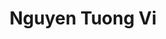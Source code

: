 ---
title: "Nguyen Tuong Vi"
categories: ["big"]
images:
  - url: "https://raw.githubusercontent.com/girlvn/NGUYENTUONGVI/refs/heads/main/118094266_168504831432703_2822131504040418249_n.jpg"
    alt: "118094266_168504831432703_2822131504040418249_n.jpg description"
    width: 1536
    height: 2048
  - url: "https://raw.githubusercontent.com/girlvn/NGUYENTUONGVI/refs/heads/main/127599510_199278218355364_1480760997317738392_n.jpg"
    alt: "127599510_199278218355364_1480760997317738392_n.jpg description"
    width: 960
    height: 960
  - url: "https://raw.githubusercontent.com/girlvn/NGUYENTUONGVI/refs/heads/main/128921566_200888144861038_4054881828859566868_n.jpg"
    alt: "128921566_200888144861038_4054881828859566868_n.jpg description"
    width: 1536
    height: 2048
  - url: "https://raw.githubusercontent.com/girlvn/NGUYENTUONGVI/refs/heads/main/129053207_201119681504551_1472329417285638741_n.jpg"
    alt: "129053207_201119681504551_1472329417285638741_n.jpg description"
    width: 1502
    height: 2048
  - url: "https://raw.githubusercontent.com/girlvn/NGUYENTUONGVI/refs/heads/main/129647586_202939027989283_8676292698148311184_n.jpg"
    alt: "129647586_202939027989283_8676292698148311184_n.jpg description"
    width: 1412
    height: 2048
  - url: "https://raw.githubusercontent.com/girlvn/NGUYENTUONGVI/refs/heads/main/130485907_203828691233650_4910061959481445289_n.jpg"
    alt: "130485907_203828691233650_4910061959481445289_n.jpg description"
    width: 1536
    height: 2048
  - url: "https://raw.githubusercontent.com/girlvn/NGUYENTUONGVI/refs/heads/main/131573260_215455453404307_4824973501647113159_n.jpg"
    alt: "131573260_215455453404307_4824973501647113159_n.jpg description"
    width: 1536
    height: 2048
  - url: "https://raw.githubusercontent.com/girlvn/NGUYENTUONGVI/refs/heads/main/131978873_215455363404316_4932576854052546685_n.jpg"
    alt: "131978873_215455363404316_4932576854052546685_n.jpg description"
    width: 1536
    height: 2048
  - url: "https://raw.githubusercontent.com/girlvn/NGUYENTUONGVI/refs/heads/main/132196170_215455406737645_4585531998145096416_n.jpg"
    alt: "132196170_215455406737645_4585531998145096416_n.jpg description"
    width: 1536
    height: 2048
  - url: "https://raw.githubusercontent.com/girlvn/NGUYENTUONGVI/refs/heads/main/132253451_217156729900846_7810017536421290745_n.jpg"
    alt: "132253451_217156729900846_7810017536421290745_n.jpg description"
    width: 1536
    height: 2048
  - url: "https://raw.githubusercontent.com/girlvn/NGUYENTUONGVI/refs/heads/main/132347671_216018210014698_1226853677581677671_n.jpg"
    alt: "132347671_216018210014698_1226853677581677671_n.jpg description"
    width: 1514
    height: 2048
  - url: "https://raw.githubusercontent.com/girlvn/NGUYENTUONGVI/refs/heads/main/133498419_216835093266343_958888057217507947_n.jpg"
    alt: "133498419_216835093266343_958888057217507947_n.jpg description"
    width: 1536
    height: 2048
  - url: "https://raw.githubusercontent.com/girlvn/NGUYENTUONGVI/refs/heads/main/133568489_216835189933000_3306432390655958409_n.jpg"
    alt: "133568489_216835189933000_3306432390655958409_n.jpg description"
    width: 1536
    height: 2048
  - url: "https://raw.githubusercontent.com/girlvn/NGUYENTUONGVI/refs/heads/main/133605050_216835139933005_7196457073937013842_n.jpg"
    alt: "133605050_216835139933005_7196457073937013842_n.jpg description"
    width: 1536
    height: 2048
  - url: "https://raw.githubusercontent.com/girlvn/NGUYENTUONGVI/refs/heads/main/136155490_226850485598137_5398806497815335915_n.jpg"
    alt: "136155490_226850485598137_5398806497815335915_n.jpg description"
    width: 1536
    height: 2048
  - url: "https://raw.githubusercontent.com/girlvn/NGUYENTUONGVI/refs/heads/main/136352693_226850412264811_5878431986151685878_n.jpg"
    alt: "136352693_226850412264811_5878431986151685878_n.jpg description"
    width: 1536
    height: 2048
  - url: "https://raw.githubusercontent.com/girlvn/NGUYENTUONGVI/refs/heads/main/137228499_226850542264798_537049001001750550_n.jpg"
    alt: "137228499_226850542264798_537049001001750550_n.jpg description"
    width: 1536
    height: 2048
  - url: "https://raw.githubusercontent.com/girlvn/NGUYENTUONGVI/refs/heads/main/165024855_271720867777765_2612197107606180829_n.jpg"
    alt: "165024855_271720867777765_2612197107606180829_n.jpg description"
    width: 1404
    height: 2048
  - url: "https://raw.githubusercontent.com/girlvn/NGUYENTUONGVI/refs/heads/main/166030688_271721571111028_3507585228810722613_n.jpg"
    alt: "166030688_271721571111028_3507585228810722613_n.jpg description"
    width: 1536
    height: 2048
  - url: "https://raw.githubusercontent.com/girlvn/NGUYENTUONGVI/refs/heads/main/166313507_271721617777690_7326272187340507116_n.jpg"
    alt: "166313507_271721617777690_7326272187340507116_n.jpg description"
    width: 1536
    height: 2048
  - url: "https://raw.githubusercontent.com/girlvn/NGUYENTUONGVI/refs/heads/main/166688966_272210257728826_168585588472495143_n.jpg"
    alt: "166688966_272210257728826_168585588472495143_n.jpg description"
    width: 1536
    height: 2048
  - url: "https://raw.githubusercontent.com/girlvn/NGUYENTUONGVI/refs/heads/main/167813399_272210221062163_633514377928554840_n.jpg"
    alt: "167813399_272210221062163_633514377928554840_n.jpg description"
    width: 1536
    height: 2048
  - url: "https://raw.githubusercontent.com/girlvn/NGUYENTUONGVI/refs/heads/main/242589909_378480590435125_4679215259167895176_n.jpg"
    alt: "242589909_378480590435125_4679215259167895176_n.jpg description"
    width: 1152
    height: 2048
  - url: "https://raw.githubusercontent.com/girlvn/NGUYENTUONGVI/refs/heads/main/242629122_377787833837734_358805359191419796_n.jpg"
    alt: "242629122_377787833837734_358805359191419796_n.jpg description"
    width: 1520
    height: 2048
  - url: "https://raw.githubusercontent.com/girlvn/NGUYENTUONGVI/refs/heads/main/242646903_377787917171059_4968321193087592980_n.jpg"
    alt: "242646903_377787917171059_4968321193087592980_n.jpg description"
    width: 1152
    height: 2048
  - url: "https://raw.githubusercontent.com/girlvn/NGUYENTUONGVI/refs/heads/main/242691679_377787867171064_8414433036758924751_n.jpg"
    alt: "242691679_377787867171064_8414433036758924751_n.jpg description"
    width: 1522
    height: 2048
  - url: "https://raw.githubusercontent.com/girlvn/NGUYENTUONGVI/refs/heads/main/242744952_378397917110059_7980618035123336479_n.jpg"
    alt: "242744952_378397917110059_7980618035123336479_n.jpg description"
    width: 1152
    height: 2048
  - url: "https://raw.githubusercontent.com/girlvn/NGUYENTUONGVI/refs/heads/main/242779742_378397830443401_3509215887888851586_n.jpg"
    alt: "242779742_378397830443401_3509215887888851586_n.jpg description"
    width: 1140
    height: 2048
  - url: "https://raw.githubusercontent.com/girlvn/NGUYENTUONGVI/refs/heads/main/242785234_378397790443405_3719406167815905940_n.jpg"
    alt: "242785234_378397790443405_3719406167815905940_n.jpg description"
    width: 1152
    height: 2048
  - url: "https://raw.githubusercontent.com/girlvn/NGUYENTUONGVI/refs/heads/main/245508277_390502429232941_6980285668356183198_n.jpg"
    alt: "245508277_390502429232941_6980285668356183198_n.jpg description"
    width: 1152
    height: 2048
  - url: "https://raw.githubusercontent.com/girlvn/NGUYENTUONGVI/refs/heads/main/269876301_434990511450799_3163207374238411444_n.jpg"
    alt: "269876301_434990511450799_3163207374238411444_n.jpg description"
    width: 1536
    height: 2048
  - url: "https://raw.githubusercontent.com/girlvn/NGUYENTUONGVI/refs/heads/main/276309775_486019356347914_4914648024140235701_n.jpg"
    alt: "276309775_486019356347914_4914648024140235701_n.jpg description"
    width: 960
    height: 960
  - url: "https://raw.githubusercontent.com/girlvn/NGUYENTUONGVI/refs/heads/main/277457586_490904612526055_2015108548166514237_n.jpg"
    alt: "277457586_490904612526055_2015108548166514237_n.jpg description"
    width: 1536
    height: 2048
  - url: "https://raw.githubusercontent.com/girlvn/NGUYENTUONGVI/refs/heads/main/279247761_509149514034898_1892769834222311639_n.jpg"
    alt: "279247761_509149514034898_1892769834222311639_n.jpg description"
    width: 1536
    height: 2048
  - url: "https://raw.githubusercontent.com/girlvn/NGUYENTUONGVI/refs/heads/main/281362980_526296245653558_7026171835727948352_n.jpg"
    alt: "281362980_526296245653558_7026171835727948352_n.jpg description"
    width: 1536
    height: 2048
  - url: "https://raw.githubusercontent.com/girlvn/NGUYENTUONGVI/refs/heads/main/288958609_551112833171899_1498633455524751296_n.jpg"
    alt: "288958609_551112833171899_1498633455524751296_n.jpg description"
    width: 1188
    height: 2048
  - url: "https://raw.githubusercontent.com/girlvn/NGUYENTUONGVI/refs/heads/main/289279246_550304046586111_6522822349904359566_n.jpg"
    alt: "289279246_550304046586111_6522822349904359566_n.jpg description"
    width: 1152
    height: 2048
  - url: "https://raw.githubusercontent.com/girlvn/NGUYENTUONGVI/refs/heads/main/289628520_550304069919442_7984260237157907719_n.jpg"
    alt: "289628520_550304069919442_7984260237157907719_n.jpg description"
    width: 1152
    height: 2048
  - url: "https://raw.githubusercontent.com/girlvn/NGUYENTUONGVI/refs/heads/main/289637597_551112843171898_5377174247800935211_n.jpg"
    alt: "289637597_551112843171898_5377174247800935211_n.jpg description"
    width: 1152
    height: 2048
  - url: "https://raw.githubusercontent.com/girlvn/NGUYENTUONGVI/refs/heads/main/289706667_550304059919443_7903714194515897407_n.jpg"
    alt: "289706667_550304059919443_7903714194515897407_n.jpg description"
    width: 1152
    height: 2048
  - url: "https://raw.githubusercontent.com/girlvn/NGUYENTUONGVI/refs/heads/main/290309480_555089659440883_5036534751772258351_n.jpg"
    alt: "290309480_555089659440883_5036534751772258351_n.jpg description"
    width: 1152
    height: 2048
  - url: "https://raw.githubusercontent.com/girlvn/NGUYENTUONGVI/refs/heads/main/290783192_551112816505234_8743842067315157329_n.jpg"
    alt: "290783192_551112816505234_8743842067315157329_n.jpg description"
    width: 1218
    height: 2048
  - url: "https://raw.githubusercontent.com/girlvn/NGUYENTUONGVI/refs/heads/main/290926917_555089682774214_7750209316321015967_n.jpg"
    alt: "290926917_555089682774214_7750209316321015967_n.jpg description"
    width: 1152
    height: 2048
  - url: "https://raw.githubusercontent.com/girlvn/NGUYENTUONGVI/refs/heads/main/291521641_555089692774213_8535401354860844641_n.jpg"
    alt: "291521641_555089692774213_8535401354860844641_n.jpg description"
    width: 1152
    height: 2048
  - url: "https://raw.githubusercontent.com/girlvn/NGUYENTUONGVI/refs/heads/main/291972853_559199602363222_7365712727100315433_n.jpg"
    alt: "291972853_559199602363222_7365712727100315433_n.jpg description"
    width: 1152
    height: 2048
  - url: "https://raw.githubusercontent.com/girlvn/NGUYENTUONGVI/refs/heads/main/292078313_559199579029891_1788059732720611166_n.jpg"
    alt: "292078313_559199579029891_1788059732720611166_n.jpg description"
    width: 1152
    height: 2048
  - url: "https://raw.githubusercontent.com/girlvn/NGUYENTUONGVI/refs/heads/main/292363793_559796072303575_4116947480051981112_n.jpg"
    alt: "292363793_559796072303575_4116947480051981112_n.jpg description"
    width: 1152
    height: 2048
  - url: "https://raw.githubusercontent.com/girlvn/NGUYENTUONGVI/refs/heads/main/292379011_559796048970244_2184773302305256493_n.jpg"
    alt: "292379011_559796048970244_2184773302305256493_n.jpg description"
    width: 1152
    height: 2048
  - url: "https://raw.githubusercontent.com/girlvn/NGUYENTUONGVI/refs/heads/main/292534982_559796055636910_5463572442374062900_n.jpg"
    alt: "292534982_559796055636910_5463572442374062900_n.jpg description"
    width: 1166
    height: 2048
  - url: "https://raw.githubusercontent.com/girlvn/NGUYENTUONGVI/refs/heads/main/294665888_570064527943396_2056210994523949902_n.jpg"
    alt: "294665888_570064527943396_2056210994523949902_n.jpg description"
    width: 1152
    height: 2048
  - url: "https://raw.githubusercontent.com/girlvn/NGUYENTUONGVI/refs/heads/main/294850128_570064564610059_8356203770392265642_n.jpg"
    alt: "294850128_570064564610059_8356203770392265642_n.jpg description"
    width: 1176
    height: 2048
  - url: "https://raw.githubusercontent.com/girlvn/NGUYENTUONGVI/refs/heads/main/294938692_570064541276728_37101639395802647_n.jpg"
    alt: "294938692_570064541276728_37101639395802647_n.jpg description"
    width: 1152
    height: 2048
  - url: "https://raw.githubusercontent.com/girlvn/NGUYENTUONGVI/refs/heads/main/296457658_573087864307729_8987728219561191733_n.jpg"
    alt: "296457658_573087864307729_8987728219561191733_n.jpg description"
    width: 1152
    height: 2048
  - url: "https://raw.githubusercontent.com/girlvn/NGUYENTUONGVI/refs/heads/main/296537101_573679887581860_4018069799069375677_n.jpg"
    alt: "296537101_573679887581860_4018069799069375677_n.jpg description"
    width: 1152
    height: 2048
  - url: "https://raw.githubusercontent.com/girlvn/NGUYENTUONGVI/refs/heads/main/296670435_573087827641066_7794944425327923874_n.jpg"
    alt: "296670435_573087827641066_7794944425327923874_n.jpg description"
    width: 1152
    height: 2048
  - url: "https://raw.githubusercontent.com/girlvn/NGUYENTUONGVI/refs/heads/main/297004443_573679897581859_3107752593761059317_n.jpg"
    alt: "297004443_573679897581859_3107752593761059317_n.jpg description"
    width: 1152
    height: 2048
  - url: "https://raw.githubusercontent.com/girlvn/NGUYENTUONGVI/refs/heads/main/297018376_573679914248524_1923711550064858113_n.jpg"
    alt: "297018376_573679914248524_1923711550064858113_n.jpg description"
    width: 1152
    height: 2048
  - url: "https://raw.githubusercontent.com/girlvn/NGUYENTUONGVI/refs/heads/main/297265968_575825524033963_3495413755366994752_n.jpg"
    alt: "297265968_575825524033963_3495413755366994752_n.jpg description"
    width: 1152
    height: 2048
  - url: "https://raw.githubusercontent.com/girlvn/NGUYENTUONGVI/refs/heads/main/298053407_577106970572485_6945349461968525640_n.jpg"
    alt: "298053407_577106970572485_6945349461968525640_n.jpg description"
    width: 1320
    height: 2048
  - url: "https://raw.githubusercontent.com/girlvn/NGUYENTUONGVI/refs/heads/main/298378714_580851270198055_4298883718741154679_n.jpg"
    alt: "298378714_580851270198055_4298883718741154679_n.jpg description"
    width: 1152
    height: 2048
  - url: "https://raw.githubusercontent.com/girlvn/NGUYENTUONGVI/refs/heads/main/298414161_582029576746891_3208992633319235300_n.jpg"
    alt: "298414161_582029576746891_3208992633319235300_n.jpg description"
    width: 1152
    height: 2048
  - url: "https://raw.githubusercontent.com/girlvn/NGUYENTUONGVI/refs/heads/main/298656951_580851253531390_949296305285084630_n.jpg"
    alt: "298656951_580851253531390_949296305285084630_n.jpg description"
    width: 1152
    height: 2048
  - url: "https://raw.githubusercontent.com/girlvn/NGUYENTUONGVI/refs/heads/main/298702856_583481869934995_1585137213507793389_n.jpg"
    alt: "298702856_583481869934995_1585137213507793389_n.jpg description"
    width: 1152
    height: 2048
  - url: "https://raw.githubusercontent.com/girlvn/NGUYENTUONGVI/refs/heads/main/298735580_583481896601659_3132631075769770671_n.jpg"
    alt: "298735580_583481896601659_3132631075769770671_n.jpg description"
    width: 1152
    height: 2048
  - url: "https://raw.githubusercontent.com/girlvn/NGUYENTUONGVI/refs/heads/main/298796735_583481856601663_1668278497739109275_n.jpg"
    alt: "298796735_583481856601663_1668278497739109275_n.jpg description"
    width: 1152
    height: 2048
  - url: "https://raw.githubusercontent.com/girlvn/NGUYENTUONGVI/refs/heads/main/299960010_585293803087135_5244615926821242969_n.jpg"
    alt: "299960010_585293803087135_5244615926821242969_n.jpg description"
    width: 1092
    height: 2048
  - url: "https://raw.githubusercontent.com/girlvn/NGUYENTUONGVI/refs/heads/main/300192738_585293809753801_2564945465197612636_n.jpg"
    alt: "300192738_585293809753801_2564945465197612636_n.jpg description"
    width: 1116
    height: 2048
  - url: "https://raw.githubusercontent.com/girlvn/NGUYENTUONGVI/refs/heads/main/302298534_600395528243629_8354066225797556931_n.jpg"
    alt: "302298534_600395528243629_8354066225797556931_n.jpg description"
    width: 1164
    height: 2048
  - url: "https://raw.githubusercontent.com/girlvn/NGUYENTUONGVI/refs/heads/main/304500784_601479261468589_3328150988671296522_n.jpg"
    alt: "304500784_601479261468589_3328150988671296522_n.jpg description"
    width: 1164
    height: 2048
  - url: "https://raw.githubusercontent.com/girlvn/NGUYENTUONGVI/refs/heads/main/304857927_601479228135259_7722999188303804859_n.jpg"
    alt: "304857927_601479228135259_7722999188303804859_n.jpg description"
    width: 1144
    height: 2048
  - url: "https://raw.githubusercontent.com/girlvn/NGUYENTUONGVI/refs/heads/main/304946122_600395554910293_3983550917446625238_n.jpg"
    alt: "304946122_600395554910293_3983550917446625238_n.jpg description"
    width: 1198
    height: 2048
  - url: "https://raw.githubusercontent.com/girlvn/NGUYENTUONGVI/refs/heads/main/305160347_601479218135260_7767947606175943751_n.jpg"
    alt: "305160347_601479218135260_7767947606175943751_n.jpg description"
    width: 1152
    height: 2048
  - url: "https://raw.githubusercontent.com/girlvn/NGUYENTUONGVI/refs/heads/main/306323946_603843151232200_1837179183626485819_n.jpg"
    alt: "306323946_603843151232200_1837179183626485819_n.jpg description"
    width: 1152
    height: 2048
  - url: "https://raw.githubusercontent.com/girlvn/NGUYENTUONGVI/refs/heads/main/306336567_603843111232204_3473208702564060233_n.jpg"
    alt: "306336567_603843111232204_3473208702564060233_n.jpg description"
    width: 1152
    height: 2048
  - url: "https://raw.githubusercontent.com/girlvn/NGUYENTUONGVI/refs/heads/main/306363863_603843097898872_6991513577870012809_n.jpg"
    alt: "306363863_603843097898872_6991513577870012809_n.jpg description"
    width: 1152
    height: 2048
  - url: "https://raw.githubusercontent.com/girlvn/NGUYENTUONGVI/refs/heads/main/306470133_600395544910294_6499310224141939406_n.jpg"
    alt: "306470133_600395544910294_6499310224141939406_n.jpg description"
    width: 1200
    height: 2048
  - url: "https://raw.githubusercontent.com/girlvn/NGUYENTUONGVI/refs/heads/main/308457005_615636666719515_2630646071393465425_n.jpg"
    alt: "308457005_615636666719515_2630646071393465425_n.jpg description"
    width: 1188
    height: 2048
  - url: "https://raw.githubusercontent.com/girlvn/NGUYENTUONGVI/refs/heads/main/309262379_615636686719513_8264693388320454663_n.jpg"
    alt: "309262379_615636686719513_8264693388320454663_n.jpg description"
    width: 1152
    height: 2048
  - url: "https://raw.githubusercontent.com/girlvn/NGUYENTUONGVI/refs/heads/main/309451727_615636753386173_2824643374463707477_n.jpg"
    alt: "309451727_615636753386173_2824643374463707477_n.jpg description"
    width: 1110
    height: 2048
  - url: "https://raw.githubusercontent.com/girlvn/NGUYENTUONGVI/refs/heads/main/309868508_625648375718344_6094814958505672395_n.jpg"
    alt: "309868508_625648375718344_6094814958505672395_n.jpg description"
    width: 1152
    height: 2048
  - url: "https://raw.githubusercontent.com/girlvn/NGUYENTUONGVI/refs/heads/main/310160720_625648349051680_691496181158659300_n.jpg"
    alt: "310160720_625648349051680_691496181158659300_n.jpg description"
    width: 1152
    height: 2048
  - url: "https://raw.githubusercontent.com/girlvn/NGUYENTUONGVI/refs/heads/main/310413870_620398279576687_7807100695174560752_n.jpg"
    alt: "310413870_620398279576687_7807100695174560752_n.jpg description"
    width: 1152
    height: 2048
  - url: "https://raw.githubusercontent.com/girlvn/NGUYENTUONGVI/refs/heads/main/310646681_625648335718348_5385085592575283873_n.jpg"
    alt: "310646681_625648335718348_5385085592575283873_n.jpg description"
    width: 1152
    height: 2048
  - url: "https://raw.githubusercontent.com/girlvn/NGUYENTUONGVI/refs/heads/main/310970089_620398269576688_7405683458460477564_n.jpg"
    alt: "310970089_620398269576688_7405683458460477564_n.jpg description"
    width: 1152
    height: 2048
  - url: "https://raw.githubusercontent.com/girlvn/NGUYENTUONGVI/refs/heads/main/311063851_622430522706796_9168449038536304698_n.jpg"
    alt: "311063851_622430522706796_9168449038536304698_n.jpg description"
    width: 1152
    height: 2048
  - url: "https://raw.githubusercontent.com/girlvn/NGUYENTUONGVI/refs/heads/main/311302248_622430556040126_4024370450345238461_n.jpg"
    alt: "311302248_622430556040126_4024370450345238461_n.jpg description"
    width: 1152
    height: 2048
  - url: "https://raw.githubusercontent.com/girlvn/NGUYENTUONGVI/refs/heads/main/311303502_622430589373456_7933167475996246634_n.jpg"
    alt: "311303502_622430589373456_7933167475996246634_n.jpg description"
    width: 1152
    height: 2048
  - url: "https://raw.githubusercontent.com/girlvn/NGUYENTUONGVI/refs/heads/main/311684250_629241285359053_3704614620899802827_n.jpg"
    alt: "311684250_629241285359053_3704614620899802827_n.jpg description"
    width: 1124
    height: 2048
  - url: "https://raw.githubusercontent.com/girlvn/NGUYENTUONGVI/refs/heads/main/311705167_629241308692384_5568708376135846644_n.jpg"
    alt: "311705167_629241308692384_5568708376135846644_n.jpg description"
    width: 1132
    height: 2048
  - url: "https://raw.githubusercontent.com/girlvn/NGUYENTUONGVI/refs/heads/main/312173614_629241275359054_5287321213817543537_n.jpg"
    alt: "312173614_629241275359054_5287321213817543537_n.jpg description"
    width: 1116
    height: 2048
  - url: "https://raw.githubusercontent.com/girlvn/NGUYENTUONGVI/refs/heads/main/312903102_633566534926528_4713472821347388092_n.jpg"
    alt: "312903102_633566534926528_4713472821347388092_n.jpg description"
    width: 1164
    height: 2048
  - url: "https://raw.githubusercontent.com/girlvn/NGUYENTUONGVI/refs/heads/main/312929192_634201574863024_8931907545652756556_n.jpg"
    alt: "312929192_634201574863024_8931907545652756556_n.jpg description"
    width: 1152
    height: 2048
  - url: "https://raw.githubusercontent.com/girlvn/NGUYENTUONGVI/refs/heads/main/313126038_633566521593196_5163630845305394749_n.jpg"
    alt: "313126038_633566521593196_5163630845305394749_n.jpg description"
    width: 1152
    height: 2048
  - url: "https://raw.githubusercontent.com/girlvn/NGUYENTUONGVI/refs/heads/main/313211775_633566551593193_4505256791269234705_n.jpg"
    alt: "313211775_633566551593193_4505256791269234705_n.jpg description"
    width: 1178
    height: 2048
  - url: "https://raw.githubusercontent.com/girlvn/NGUYENTUONGVI/refs/heads/main/313254239_641127994170382_6791142308738190213_n.jpg"
    alt: "313254239_641127994170382_6791142308738190213_n.jpg description"
    width: 1152
    height: 2048
  - url: "https://raw.githubusercontent.com/girlvn/NGUYENTUONGVI/refs/heads/main/313401729_641127964170385_4267244282049698589_n.jpg"
    alt: "313401729_641127964170385_4267244282049698589_n.jpg description"
    width: 1152
    height: 2048
  - url: "https://raw.githubusercontent.com/girlvn/NGUYENTUONGVI/refs/heads/main/313421657_641127947503720_1897894664163356560_n.jpg"
    alt: "313421657_641127947503720_1897894664163356560_n.jpg description"
    width: 1152
    height: 2048
  - url: "https://raw.githubusercontent.com/girlvn/NGUYENTUONGVI/refs/heads/main/313875475_636963707920144_8099658339265691259_n.jpg"
    alt: "313875475_636963707920144_8099658339265691259_n.jpg description"
    width: 1152
    height: 2048
  - url: "https://raw.githubusercontent.com/girlvn/NGUYENTUONGVI/refs/heads/main/314085231_645248683758313_1479250234508738840_n.jpg"
    alt: "314085231_645248683758313_1479250234508738840_n.jpg description"
    width: 1152
    height: 2048
  - url: "https://raw.githubusercontent.com/girlvn/NGUYENTUONGVI/refs/heads/main/314144704_647237160226132_3830894720430329808_n.jpg"
    alt: "314144704_647237160226132_3830894720430329808_n.jpg description"
    width: 1252
    height: 2048
  - url: "https://raw.githubusercontent.com/girlvn/NGUYENTUONGVI/refs/heads/main/314227738_645248743758307_8820175293099862764_n.jpg"
    alt: "314227738_645248743758307_8820175293099862764_n.jpg description"
    width: 1152
    height: 2048
  - url: "https://raw.githubusercontent.com/girlvn/NGUYENTUONGVI/refs/heads/main/315024485_647237143559467_1875956551779635561_n.jpg"
    alt: "315024485_647237143559467_1875956551779635561_n.jpg description"
    width: 1134
    height: 2048
  - url: "https://raw.githubusercontent.com/girlvn/NGUYENTUONGVI/refs/heads/main/315070781_647237136892801_3303083746095373450_n.jpg"
    alt: "315070781_647237136892801_3303083746095373450_n.jpg description"
    width: 1164
    height: 2048
  - url: "https://raw.githubusercontent.com/girlvn/NGUYENTUONGVI/refs/heads/main/315339717_645998540349994_121379703074053599_n.jpg"
    alt: "315339717_645998540349994_121379703074053599_n.jpg description"
    width: 1152
    height: 2048
  - url: "https://raw.githubusercontent.com/girlvn/NGUYENTUONGVI/refs/heads/main/315377567_645997873683394_1910108064923240390_n.jpg"
    alt: "315377567_645997873683394_1910108064923240390_n.jpg description"
    width: 1076
    height: 2048
  - url: "https://raw.githubusercontent.com/girlvn/NGUYENTUONGVI/refs/heads/main/315378730_645997903683391_7335841602836486052_n.jpg"
    alt: "315378730_645997903683391_7335841602836486052_n.jpg description"
    width: 1166
    height: 2048
  - url: "https://raw.githubusercontent.com/girlvn/NGUYENTUONGVI/refs/heads/main/315398326_645998143683367_8326963391953029496_n.jpg"
    alt: "315398326_645998143683367_8326963391953029496_n.jpg description"
    width: 1152
    height: 2048
  - url: "https://raw.githubusercontent.com/girlvn/NGUYENTUONGVI/refs/heads/main/315415451_645998383683343_2045172038621717425_n.jpg"
    alt: "315415451_645998383683343_2045172038621717425_n.jpg description"
    width: 1188
    height: 2048
  - url: "https://raw.githubusercontent.com/girlvn/NGUYENTUONGVI/refs/heads/main/315430514_645998093683372_3259292162967203079_n.jpg"
    alt: "315430514_645998093683372_3259292162967203079_n.jpg description"
    width: 1152
    height: 2048
  - url: "https://raw.githubusercontent.com/girlvn/NGUYENTUONGVI/refs/heads/main/315440029_645998177016697_9084559527917347171_n.jpg"
    alt: "315440029_645998177016697_9084559527917347171_n.jpg description"
    width: 1210
    height: 2048
  - url: "https://raw.githubusercontent.com/girlvn/NGUYENTUONGVI/refs/heads/main/315461319_645998320350016_7076456687915298838_n.jpg"
    alt: "315461319_645998320350016_7076456687915298838_n.jpg description"
    width: 1152
    height: 2048
  - url: "https://raw.githubusercontent.com/girlvn/NGUYENTUONGVI/refs/heads/main/315540119_645998483683333_7239601763243901058_n.jpg"
    alt: "315540119_645998483683333_7239601763243901058_n.jpg description"
    width: 1152
    height: 2048
  - url: "https://raw.githubusercontent.com/girlvn/NGUYENTUONGVI/refs/heads/main/315718906_647237176892797_8742698446689067035_n.jpg"
    alt: "315718906_647237176892797_8742698446689067035_n.jpg description"
    width: 1086
    height: 2048
  - url: "https://raw.githubusercontent.com/girlvn/NGUYENTUONGVI/refs/heads/main/317381089_659036869046161_6877796043402203025_n.jpg"
    alt: "317381089_659036869046161_6877796043402203025_n.jpg description"
    width: 1152
    height: 2048
  - url: "https://raw.githubusercontent.com/girlvn/NGUYENTUONGVI/refs/heads/main/317674051_656904849259363_2565130119677423626_n.jpg"
    alt: "317674051_656904849259363_2565130119677423626_n.jpg description"
    width: 1152
    height: 2048
  - url: "https://raw.githubusercontent.com/girlvn/NGUYENTUONGVI/refs/heads/main/317838393_659036879046160_1969637861260810549_n.jpg"
    alt: "317838393_659036879046160_1969637861260810549_n.jpg description"
    width: 1152
    height: 2048
  - url: "https://raw.githubusercontent.com/girlvn/NGUYENTUONGVI/refs/heads/main/317982109_664283651854816_4234171459950379075_n.jpg"
    alt: "317982109_664283651854816_4234171459950379075_n.jpg description"
    width: 1152
    height: 2048
  - url: "https://raw.githubusercontent.com/girlvn/NGUYENTUONGVI/refs/heads/main/318138150_659036892379492_3914555937551231897_n.jpg"
    alt: "318138150_659036892379492_3914555937551231897_n.jpg description"
    width: 1152
    height: 2048
  - url: "https://raw.githubusercontent.com/girlvn/NGUYENTUONGVI/refs/heads/main/318243923_664283691854812_8873739070274350734_n.jpg"
    alt: "318243923_664283691854812_8873739070274350734_n.jpg description"
    width: 1152
    height: 2048
  - url: "https://raw.githubusercontent.com/girlvn/NGUYENTUONGVI/refs/heads/main/318330482_665652405051274_6447435373635592099_n.jpg"
    alt: "318330482_665652405051274_6447435373635592099_n.jpg description"
    width: 1152
    height: 2048
  - url: "https://raw.githubusercontent.com/girlvn/NGUYENTUONGVI/refs/heads/main/318744597_1277942799448900_1206057811556403324_n.jpg"
    alt: "318744597_1277942799448900_1206057811556403324_n.jpg description"
    width: 1108
    height: 2048
  - url: "https://raw.githubusercontent.com/girlvn/NGUYENTUONGVI/refs/heads/main/318837195_664283681854813_5558304037762213596_n.jpg"
    alt: "318837195_664283681854813_5558304037762213596_n.jpg description"
    width: 1152
    height: 2048
  - url: "https://raw.githubusercontent.com/girlvn/NGUYENTUONGVI/refs/heads/main/318940125_665652381717943_1926069180628444900_n.jpg"
    alt: "318940125_665652381717943_1926069180628444900_n.jpg description"
    width: 1152
    height: 2048
  - url: "https://raw.githubusercontent.com/girlvn/NGUYENTUONGVI/refs/heads/main/319051087_1361363538011046_7755681648291432341_n.jpg"
    alt: "319051087_1361363538011046_7755681648291432341_n.jpg description"
    width: 1152
    height: 2048
  - url: "https://raw.githubusercontent.com/girlvn/NGUYENTUONGVI/refs/heads/main/319067659_827992514945636_2138097389614633415_n.jpg"
    alt: "319067659_827992514945636_2138097389614633415_n.jpg description"
    width: 1180
    height: 2048
  - url: "https://raw.githubusercontent.com/girlvn/NGUYENTUONGVI/refs/heads/main/319105492_836222770971883_3552704575183157057_n.jpg"
    alt: "319105492_836222770971883_3552704575183157057_n.jpg description"
    width: 1152
    height: 2048
  - url: "https://raw.githubusercontent.com/girlvn/NGUYENTUONGVI/refs/heads/main/319627099_665652375051277_2652480724802716429_n.jpg"
    alt: "319627099_665652375051277_2652480724802716429_n.jpg description"
    width: 1152
    height: 2048
  - url: "https://raw.githubusercontent.com/girlvn/NGUYENTUONGVI/refs/heads/main/319793690_501734415124819_6065863898642721563_n.jpg"
    alt: "319793690_501734415124819_6065863898642721563_n.jpg description"
    width: 1152
    height: 2048
  - url: "https://raw.githubusercontent.com/girlvn/NGUYENTUONGVI/refs/heads/main/320332121_582450653889934_2754259277581876736_n.jpg"
    alt: "320332121_582450653889934_2754259277581876736_n.jpg description"
    width: 1152
    height: 2048
  - url: "https://raw.githubusercontent.com/girlvn/NGUYENTUONGVI/refs/heads/main/323352789_507015934846036_2036187410869048234_n.jpg"
    alt: "323352789_507015934846036_2036187410869048234_n.jpg description"
    width: 1152
    height: 2048
  - url: "https://raw.githubusercontent.com/girlvn/NGUYENTUONGVI/refs/heads/main/324860569_723837959298862_6417007458453458652_n.jpg"
    alt: "324860569_723837959298862_6417007458453458652_n.jpg description"
    width: 1152
    height: 2048
  - url: "https://raw.githubusercontent.com/girlvn/NGUYENTUONGVI/refs/heads/main/324862129_692337212381649_4826295283071222547_n.jpg"
    alt: "324862129_692337212381649_4826295283071222547_n.jpg description"
    width: 1536
    height: 2048
  - url: "https://raw.githubusercontent.com/girlvn/NGUYENTUONGVI/refs/heads/main/324928797_725173805682588_6281827607006290341_n.jpg"
    alt: "324928797_725173805682588_6281827607006290341_n.jpg description"
    width: 1536
    height: 2048
  - url: "https://raw.githubusercontent.com/girlvn/NGUYENTUONGVI/refs/heads/main/325402502_5773644352719802_7503238836320269695_n.jpg"
    alt: "325402502_5773644352719802_7503238836320269695_n.jpg description"
    width: 1152
    height: 2048
  - url: "https://raw.githubusercontent.com/girlvn/NGUYENTUONGVI/refs/heads/main/325887929_849169749472516_6020449576541482313_n.jpg"
    alt: "325887929_849169749472516_6020449576541482313_n.jpg description"
    width: 1536
    height: 2048
  - url: "https://raw.githubusercontent.com/girlvn/NGUYENTUONGVI/refs/heads/main/325930035_3467120193522785_6816222570125091401_n.jpg"
    alt: "325930035_3467120193522785_6816222570125091401_n.jpg description"
    width: 1536
    height: 2048
  - url: "https://raw.githubusercontent.com/girlvn/NGUYENTUONGVI/refs/heads/main/326190703_1880723935624642_787748352937737250_n.jpg"
    alt: "326190703_1880723935624642_787748352937737250_n.jpg description"
    width: 1536
    height: 2048
  - url: "https://raw.githubusercontent.com/girlvn/NGUYENTUONGVI/refs/heads/main/326195707_1343197596517535_7954190604178286422_n.jpg"
    alt: "326195707_1343197596517535_7954190604178286422_n.jpg description"
    width: 1152
    height: 2048
  - url: "https://raw.githubusercontent.com/girlvn/NGUYENTUONGVI/refs/heads/main/326400161_613014253902767_6778066906856789233_n.jpg"
    alt: "326400161_613014253902767_6778066906856789233_n.jpg description"
    width: 1152
    height: 2048
  - url: "https://raw.githubusercontent.com/girlvn/NGUYENTUONGVI/refs/heads/main/326412398_498445432400752_5891288668508659384_n.jpg"
    alt: "326412398_498445432400752_5891288668508659384_n.jpg description"
    width: 1152
    height: 2048
  - url: "https://raw.githubusercontent.com/girlvn/NGUYENTUONGVI/refs/heads/main/326511920_857905215511516_7821987530803515228_n.jpg"
    alt: "326511920_857905215511516_7821987530803515228_n.jpg description"
    width: 1152
    height: 2048
  - url: "https://raw.githubusercontent.com/girlvn/NGUYENTUONGVI/refs/heads/main/326532481_598800648737720_1509050467182010863_n.jpg"
    alt: "326532481_598800648737720_1509050467182010863_n.jpg description"
    width: 1202
    height: 2048
  - url: "https://raw.githubusercontent.com/girlvn/NGUYENTUONGVI/refs/heads/main/327207999_1127928521207380_4412975757040745837_n.jpg"
    alt: "327207999_1127928521207380_4412975757040745837_n.jpg description"
    width: 1152
    height: 2048
  - url: "https://raw.githubusercontent.com/girlvn/NGUYENTUONGVI/refs/heads/main/327274082_1767024537013708_7342520467348301132_n.jpg"
    alt: "327274082_1767024537013708_7342520467348301132_n.jpg description"
    width: 1152
    height: 2048
  - url: "https://raw.githubusercontent.com/girlvn/NGUYENTUONGVI/refs/heads/main/328269885_678962980577656_2990724496067356113_n.jpg"
    alt: "328269885_678962980577656_2990724496067356113_n.jpg description"
    width: 1216
    height: 2048
  - url: "https://raw.githubusercontent.com/girlvn/NGUYENTUONGVI/refs/heads/main/328337702_731455888562388_2386743367708545021_n.jpg"
    alt: "328337702_731455888562388_2386743367708545021_n.jpg description"
    width: 1152
    height: 2048
  - url: "https://raw.githubusercontent.com/girlvn/NGUYENTUONGVI/refs/heads/main/328347872_704726471385740_4638342739384328042_n.jpg"
    alt: "328347872_704726471385740_4638342739384328042_n.jpg description"
    width: 1193
    height: 2048
  - url: "https://raw.githubusercontent.com/girlvn/NGUYENTUONGVI/refs/heads/main/328690719_697189578552064_9000204011208561683_n.jpg"
    alt: "328690719_697189578552064_9000204011208561683_n.jpg description"
    width: 1144
    height: 2048
  - url: "https://raw.githubusercontent.com/girlvn/NGUYENTUONGVI/refs/heads/main/328754731_566430445198802_1929218649591254312_n.jpg"
    alt: "328754731_566430445198802_1929218649591254312_n.jpg description"
    width: 1152
    height: 2048
  - url: "https://raw.githubusercontent.com/girlvn/NGUYENTUONGVI/refs/heads/main/329230996_512074117508894_648861475955511036_n.jpg"
    alt: "329230996_512074117508894_648861475955511036_n.jpg description"
    width: 1222
    height: 2048
  - url: "https://raw.githubusercontent.com/girlvn/NGUYENTUONGVI/refs/heads/main/329372912_596160088543161_7432251050235758313_n.jpg"
    alt: "329372912_596160088543161_7432251050235758313_n.jpg description"
    width: 1170
    height: 2048
  - url: "https://raw.githubusercontent.com/girlvn/NGUYENTUONGVI/refs/heads/main/329926223_548038383978485_343971110765956017_n.jpg"
    alt: "329926223_548038383978485_343971110765956017_n.jpg description"
    width: 1156
    height: 2048
  - url: "https://raw.githubusercontent.com/girlvn/NGUYENTUONGVI/refs/heads/main/332745788_528824579356785_9194002915167815787_n.jpg"
    alt: "332745788_528824579356785_9194002915167815787_n.jpg description"
    width: 1152
    height: 2048
  - url: "https://raw.githubusercontent.com/girlvn/NGUYENTUONGVI/refs/heads/main/333048952_885496216214031_5482258005674176497_n.jpg"
    alt: "333048952_885496216214031_5482258005674176497_n.jpg description"
    width: 1214
    height: 2048
  - url: "https://raw.githubusercontent.com/girlvn/NGUYENTUONGVI/refs/heads/main/333574091_1239565023605157_703052775676280194_n.jpg"
    alt: "333574091_1239565023605157_703052775676280194_n.jpg description"
    width: 1152
    height: 2048
  - url: "https://raw.githubusercontent.com/girlvn/NGUYENTUONGVI/refs/heads/main/336285788_702501488327977_8076345585618434106_n.jpg"
    alt: "336285788_702501488327977_8076345585618434106_n.jpg description"
    width: 1168
    height: 2048
  - url: "https://raw.githubusercontent.com/girlvn/NGUYENTUONGVI/refs/heads/main/338013092_1413735032749157_7950176617581849955_n.jpg"
    alt: "338013092_1413735032749157_7950176617581849955_n.jpg description"
    width: 1152
    height: 2048
  - url: "https://raw.githubusercontent.com/girlvn/NGUYENTUONGVI/refs/heads/main/338031029_6300929683298833_3842032783441746064_n.jpg"
    alt: "338031029_6300929683298833_3842032783441746064_n.jpg description"
    width: 1152
    height: 2048
  - url: "https://raw.githubusercontent.com/girlvn/NGUYENTUONGVI/refs/heads/main/338123829_3375411996121563_6296887932974135023_n.jpg"
    alt: "338123829_3375411996121563_6296887932974135023_n.jpg description"
    width: 1146
    height: 2048
  - url: "https://raw.githubusercontent.com/girlvn/NGUYENTUONGVI/refs/heads/main/338180956_2106736289717085_2702744598933319641_n.jpg"
    alt: "338180956_2106736289717085_2702744598933319641_n.jpg description"
    width: 1152
    height: 2048
  - url: "https://raw.githubusercontent.com/girlvn/NGUYENTUONGVI/refs/heads/main/338381614_1908806129478646_7098400699054846084_n.jpg"
    alt: "338381614_1908806129478646_7098400699054846084_n.jpg description"
    width: 1102
    height: 2048
  - url: "https://raw.githubusercontent.com/girlvn/NGUYENTUONGVI/refs/heads/main/338566266_3074236712884219_4485548639975612201_n.jpg"
    alt: "338566266_3074236712884219_4485548639975612201_n.jpg description"
    width: 1152
    height: 2048
  - url: "https://raw.githubusercontent.com/girlvn/NGUYENTUONGVI/refs/heads/main/338574038_238697712011635_3134964925496828296_n.jpg"
    alt: "338574038_238697712011635_3134964925496828296_n.jpg description"
    width: 1152
    height: 2048
  - url: "https://raw.githubusercontent.com/girlvn/NGUYENTUONGVI/refs/heads/main/339108478_1561717134320385_745084787668269172_n.jpg"
    alt: "339108478_1561717134320385_745084787668269172_n.jpg description"
    width: 1152
    height: 2048
  - url: "https://raw.githubusercontent.com/girlvn/NGUYENTUONGVI/refs/heads/main/339977229_3150763918556669_6338334481368649993_n.jpg"
    alt: "339977229_3150763918556669_6338334481368649993_n.jpg description"
    width: 1152
    height: 2048
  - url: "https://raw.githubusercontent.com/girlvn/NGUYENTUONGVI/refs/heads/main/340656103_1273751679889421_5575532516524764368_n.jpg"
    alt: "340656103_1273751679889421_5575532516524764368_n.jpg description"
    width: 1152
    height: 2048
  - url: "https://raw.githubusercontent.com/girlvn/NGUYENTUONGVI/refs/heads/main/340836847_1248972539054239_8767134281131532401_n.jpg"
    alt: "340836847_1248972539054239_8767134281131532401_n.jpg description"
    width: 1152
    height: 2048
  - url: "https://raw.githubusercontent.com/girlvn/NGUYENTUONGVI/refs/heads/main/341197468_1315169582733568_7310557992231265389_n.jpg"
    alt: "341197468_1315169582733568_7310557992231265389_n.jpg description"
    width: 1152
    height: 2048
  - url: "https://raw.githubusercontent.com/girlvn/NGUYENTUONGVI/refs/heads/main/344352883_236058682368837_428474158895327418_n.jpg"
    alt: "344352883_236058682368837_428474158895327418_n.jpg description"
    width: 1152
    height: 2048
  - url: "https://raw.githubusercontent.com/girlvn/NGUYENTUONGVI/refs/heads/main/344389573_2459106274246547_6012005846104251800_n.jpg"
    alt: "344389573_2459106274246547_6012005846104251800_n.jpg description"
    width: 1152
    height: 2048
  - url: "https://raw.githubusercontent.com/girlvn/NGUYENTUONGVI/refs/heads/main/344549033_2012887315716261_2392024884049389779_n.jpg"
    alt: "344549033_2012887315716261_2392024884049389779_n.jpg description"
    width: 1152
    height: 2048
  - url: "https://raw.githubusercontent.com/girlvn/NGUYENTUONGVI/refs/heads/main/344715584_621083122932137_2088834948213903996_n.jpg"
    alt: "344715584_621083122932137_2088834948213903996_n.jpg description"
    width: 1152
    height: 2048
  - url: "https://raw.githubusercontent.com/girlvn/NGUYENTUONGVI/refs/heads/main/344716352_928186861736653_4418750176824953999_n.jpg"
    alt: "344716352_928186861736653_4418750176824953999_n.jpg description"
    width: 1204
    height: 2048
  - url: "https://raw.githubusercontent.com/girlvn/NGUYENTUONGVI/refs/heads/main/344759982_636431688329084_7432416449826421113_n.jpg"
    alt: "344759982_636431688329084_7432416449826421113_n.jpg description"
    width: 1228
    height: 2048
  - url: "https://raw.githubusercontent.com/girlvn/NGUYENTUONGVI/refs/heads/main/344804810_927553671913032_182344460341321356_n.jpg"
    alt: "344804810_927553671913032_182344460341321356_n.jpg description"
    width: 1194
    height: 2048
  - url: "https://raw.githubusercontent.com/girlvn/NGUYENTUONGVI/refs/heads/main/344812790_1023311325304775_3012728728233780417_n.jpg"
    alt: "344812790_1023311325304775_3012728728233780417_n.jpg description"
    width: 1152
    height: 2048
  - url: "https://raw.githubusercontent.com/girlvn/NGUYENTUONGVI/refs/heads/main/345223956_568336698763506_5040592766055682263_n.jpg"
    alt: "345223956_568336698763506_5040592766055682263_n.jpg description"
    width: 1152
    height: 2048
  - url: "https://raw.githubusercontent.com/girlvn/NGUYENTUONGVI/refs/heads/main/345232409_563376749243765_6579508026298511189_n.jpg"
    alt: "345232409_563376749243765_6579508026298511189_n.jpg description"
    width: 1152
    height: 2048
  - url: "https://raw.githubusercontent.com/girlvn/NGUYENTUONGVI/refs/heads/main/350023919_790027875914675_2842132917798777319_n.jpg"
    alt: "350023919_790027875914675_2842132917798777319_n.jpg description"
    width: 1250
    height: 2048
  - url: "https://raw.githubusercontent.com/girlvn/NGUYENTUONGVI/refs/heads/main/350100624_1421376695289800_5385716268705132004_n.jpg"
    alt: "350100624_1421376695289800_5385716268705132004_n.jpg description"
    width: 1272
    height: 2048
  - url: "https://raw.githubusercontent.com/girlvn/NGUYENTUONGVI/refs/heads/main/350943250_803777060968192_4175032992968332619_n.jpg"
    alt: "350943250_803777060968192_4175032992968332619_n.jpg description"
    width: 1152
    height: 2048
  - url: "https://raw.githubusercontent.com/girlvn/NGUYENTUONGVI/refs/heads/main/351134319_254169827301885_2870101145683753713_n.jpg"
    alt: "351134319_254169827301885_2870101145683753713_n.jpg description"
    width: 1168
    height: 2048
  - url: "https://raw.githubusercontent.com/girlvn/NGUYENTUONGVI/refs/heads/main/351316419_771747554441758_3197765984363586064_n.jpg"
    alt: "351316419_771747554441758_3197765984363586064_n.jpg description"
    width: 1152
    height: 2048
  - url: "https://raw.githubusercontent.com/girlvn/NGUYENTUONGVI/refs/heads/main/352021190_976581513784800_7028288223420264967_n.jpg"
    alt: "352021190_976581513784800_7028288223420264967_n.jpg description"
    width: 1156
    height: 2048
  - url: "https://raw.githubusercontent.com/girlvn/NGUYENTUONGVI/refs/heads/main/352064113_829873531986482_1142262631552800094_n.jpg"
    alt: "352064113_829873531986482_1142262631552800094_n.jpg description"
    width: 1176
    height: 2048
  - url: "https://raw.githubusercontent.com/girlvn/NGUYENTUONGVI/refs/heads/main/352971166_771754001107780_4610999095436857395_n.jpg"
    alt: "352971166_771754001107780_4610999095436857395_n.jpg description"
    width: 1152
    height: 2048
  - url: "https://raw.githubusercontent.com/girlvn/NGUYENTUONGVI/refs/heads/main/355859226_781174773499036_1645066791633078533_n.jpg"
    alt: "355859226_781174773499036_1645066791633078533_n.jpg description"
    width: 1152
    height: 2048
  - url: "https://raw.githubusercontent.com/girlvn/NGUYENTUONGVI/refs/heads/main/356388337_781174753499038_1080686299505723628_n.jpg"
    alt: "356388337_781174753499038_1080686299505723628_n.jpg description"
    width: 1152
    height: 2048
  - url: "https://raw.githubusercontent.com/girlvn/NGUYENTUONGVI/refs/heads/main/356393762_781174743499039_1014219395420613364_n.jpg"
    alt: "356393762_781174743499039_1014219395420613364_n.jpg description"
    width: 1152
    height: 2048
  - url: "https://raw.githubusercontent.com/girlvn/NGUYENTUONGVI/refs/heads/main/357380465_784040659879114_3123408850893603071_n.jpg"
    alt: "357380465_784040659879114_3123408850893603071_n.jpg description"
    width: 1152
    height: 2048
  - url: "https://raw.githubusercontent.com/girlvn/NGUYENTUONGVI/refs/heads/main/357505738_785159289767251_2799148100565250876_n.jpg"
    alt: "357505738_785159289767251_2799148100565250876_n.jpg description"
    width: 1152
    height: 2048
  - url: "https://raw.githubusercontent.com/girlvn/NGUYENTUONGVI/refs/heads/main/357546568_785159276433919_4805271028426193524_n.jpg"
    alt: "357546568_785159276433919_4805271028426193524_n.jpg description"
    width: 1152
    height: 2048
  - url: "https://raw.githubusercontent.com/girlvn/NGUYENTUONGVI/refs/heads/main/357765978_785158679767312_8714409588992830849_n.jpg"
    alt: "357765978_785158679767312_8714409588992830849_n.jpg description"
    width: 1136
    height: 2048
  - url: "https://raw.githubusercontent.com/girlvn/NGUYENTUONGVI/refs/heads/main/361661315_796544998628680_1202507915020377038_n.jpg"
    alt: "361661315_796544998628680_1202507915020377038_n.jpg description"
    width: 1206
    height: 2048
  - url: "https://raw.githubusercontent.com/girlvn/NGUYENTUONGVI/refs/heads/main/362235026_796546548628525_6602601487597017488_n.jpg"
    alt: "362235026_796546548628525_6602601487597017488_n.jpg description"
    width: 1212
    height: 2048
  - url: "https://raw.githubusercontent.com/girlvn/NGUYENTUONGVI/refs/heads/main/362238182_792740552342458_8597368636383911600_n.jpg"
    alt: "362238182_792740552342458_8597368636383911600_n.jpg description"
    width: 1152
    height: 2048
  - url: "https://raw.githubusercontent.com/girlvn/NGUYENTUONGVI/refs/heads/main/362959395_796546535295193_3299158877285674046_n.jpg"
    alt: "362959395_796546535295193_3299158877285674046_n.jpg description"
    width: 1152
    height: 2048
  - url: "https://raw.githubusercontent.com/girlvn/NGUYENTUONGVI/refs/heads/main/365296495_803881904561656_9166136106247275873_n.jpg"
    alt: "365296495_803881904561656_9166136106247275873_n.jpg description"
    width: 1152
    height: 2048
  - url: "https://raw.githubusercontent.com/girlvn/NGUYENTUONGVI/refs/heads/main/365401046_799820844967762_738891801667129199_n.jpg"
    alt: "365401046_799820844967762_738891801667129199_n.jpg description"
    width: 1110
    height: 2048
  - url: "https://raw.githubusercontent.com/girlvn/NGUYENTUONGVI/refs/heads/main/365456805_799820784967768_220683342926525386_n.jpg"
    alt: "365456805_799820784967768_220683342926525386_n.jpg description"
    width: 1204
    height: 2048
  - url: "https://raw.githubusercontent.com/girlvn/NGUYENTUONGVI/refs/heads/main/365614741_803881887894991_22147554674433566_n.jpg"
    alt: "365614741_803881887894991_22147554674433566_n.jpg description"
    width: 1152
    height: 2048
  - url: "https://raw.githubusercontent.com/girlvn/NGUYENTUONGVI/refs/heads/main/365826170_803881881228325_1182097012423841607_n.jpg"
    alt: "365826170_803881881228325_1182097012423841607_n.jpg description"
    width: 1152
    height: 2048
  - url: "https://raw.githubusercontent.com/girlvn/NGUYENTUONGVI/refs/heads/main/368360481_807401517543028_3496132083447557223_n.jpg"
    alt: "368360481_807401517543028_3496132083447557223_n.jpg description"
    width: 1134
    height: 2048
  - url: "https://raw.githubusercontent.com/girlvn/NGUYENTUONGVI/refs/heads/main/369938291_813089953640851_6297498200626803642_n.jpg"
    alt: "369938291_813089953640851_6297498200626803642_n.jpg description"
    width: 1152
    height: 2048
  - url: "https://raw.githubusercontent.com/girlvn/NGUYENTUONGVI/refs/heads/main/370172569_809732323976614_8699940395246699276_n.jpg"
    alt: "370172569_809732323976614_8699940395246699276_n.jpg description"
    width: 1152
    height: 2048
  - url: "https://raw.githubusercontent.com/girlvn/NGUYENTUONGVI/refs/heads/main/371909462_813089940307519_1771557492204049142_n.jpg"
    alt: "371909462_813089940307519_1771557492204049142_n.jpg description"
    width: 1152
    height: 2048
  - url: "https://raw.githubusercontent.com/girlvn/NGUYENTUONGVI/refs/heads/main/371920496_815880370028476_5960816699701228160_n.jpg"
    alt: "371920496_815880370028476_5960816699701228160_n.jpg description"
    width: 1152
    height: 2048
  - url: "https://raw.githubusercontent.com/girlvn/NGUYENTUONGVI/refs/heads/main/372048522_818398606443319_1132453472594153680_n.jpg"
    alt: "372048522_818398606443319_1132453472594153680_n.jpg description"
    width: 1152
    height: 2048
  - url: "https://raw.githubusercontent.com/girlvn/NGUYENTUONGVI/refs/heads/main/373099412_813089923640854_8268013606746951921_n.jpg"
    alt: "373099412_813089923640854_8268013606746951921_n.jpg description"
    width: 1118
    height: 2048
  - url: "https://raw.githubusercontent.com/girlvn/NGUYENTUONGVI/refs/heads/main/374077618_815880396695140_863556238908470644_n.jpg"
    alt: "374077618_815880396695140_863556238908470644_n.jpg description"
    width: 1152
    height: 2048
  - url: "https://raw.githubusercontent.com/girlvn/NGUYENTUONGVI/refs/heads/main/375032982_815880360028477_8668127229504138676_n.jpg"
    alt: "375032982_815880360028477_8668127229504138676_n.jpg description"
    width: 1152
    height: 2048
  - url: "https://raw.githubusercontent.com/girlvn/NGUYENTUONGVI/refs/heads/main/376050789_818398169776696_4967582537735849507_n.jpg"
    alt: "376050789_818398169776696_4967582537735849507_n.jpg description"
    width: 1201
    height: 2048
  - url: "https://raw.githubusercontent.com/girlvn/NGUYENTUONGVI/refs/heads/main/376256021_818398623109984_7439101621862331610_n.jpg"
    alt: "376256021_818398623109984_7439101621862331610_n.jpg description"
    width: 1152
    height: 2048
  - url: "https://raw.githubusercontent.com/girlvn/NGUYENTUONGVI/refs/heads/main/379442207_823129412636905_6696786037871585329_n.jpg"
    alt: "379442207_823129412636905_6696786037871585329_n.jpg description"
    width: 946
    height: 2048
  - url: "https://raw.githubusercontent.com/girlvn/NGUYENTUONGVI/refs/heads/main/379456819_823129419303571_644025657880578639_n.jpg"
    alt: "379456819_823129419303571_644025657880578639_n.jpg description"
    width: 1152
    height: 2048
  - url: "https://raw.githubusercontent.com/girlvn/NGUYENTUONGVI/refs/heads/main/379920373_823129439303569_56613994707258699_n.jpg"
    alt: "379920373_823129439303569_56613994707258699_n.jpg description"
    width: 1152
    height: 2048
  - url: "https://raw.githubusercontent.com/girlvn/NGUYENTUONGVI/refs/heads/main/381436599_825703242379522_7611551682044002815_n.jpg"
    alt: "381436599_825703242379522_7611551682044002815_n.jpg description"
    width: 1134
    height: 2048
  - url: "https://raw.githubusercontent.com/girlvn/NGUYENTUONGVI/refs/heads/main/384660378_828400662109780_8591342787649009405_n.jpg"
    alt: "384660378_828400662109780_8591342787649009405_n.jpg description"
    width: 1152
    height: 2048
  - url: "https://raw.githubusercontent.com/girlvn/NGUYENTUONGVI/refs/heads/main/385324016_830698755213304_3738005767476373845_n.jpg"
    alt: "385324016_830698755213304_3738005767476373845_n.jpg description"
    width: 1152
    height: 2048
  - url: "https://raw.githubusercontent.com/girlvn/NGUYENTUONGVI/refs/heads/main/386333920_830698735213306_5234185722644513455_n.jpg"
    alt: "386333920_830698735213306_5234185722644513455_n.jpg description"
    width: 1152
    height: 2048
  - url: "https://raw.githubusercontent.com/girlvn/NGUYENTUONGVI/refs/heads/main/386341592_830698728546640_6466361786409246234_n.jpg"
    alt: "386341592_830698728546640_6466361786409246234_n.jpg description"
    width: 1152
    height: 2048
  - url: "https://raw.githubusercontent.com/girlvn/NGUYENTUONGVI/refs/heads/main/392869123_836054008011112_3987054481795598143_n.jpg"
    alt: "392869123_836054008011112_3987054481795598143_n.jpg description"
    width: 1152
    height: 2048
  - url: "https://raw.githubusercontent.com/girlvn/NGUYENTUONGVI/refs/heads/main/395371182_843451687271344_4571728790011117739_n.jpg"
    alt: "395371182_843451687271344_4571728790011117739_n.jpg description"
    width: 1110
    height: 2048
  - url: "https://raw.githubusercontent.com/girlvn/NGUYENTUONGVI/refs/heads/main/398502610_847470746869438_7190727590661439338_n.jpg"
    alt: "398502610_847470746869438_7190727590661439338_n.jpg description"
    width: 1152
    height: 2048
  - url: "https://raw.githubusercontent.com/girlvn/NGUYENTUONGVI/refs/heads/main/398551796_847781653505014_7292508244115184628_n.jpg"
    alt: "398551796_847781653505014_7292508244115184628_n.jpg description"
    width: 1212
    height: 2048
  - url: "https://raw.githubusercontent.com/girlvn/NGUYENTUONGVI/refs/heads/main/399046862_848976426718870_98214917036665285_n.jpg"
    alt: "399046862_848976426718870_98214917036665285_n.jpg description"
    width: 1152
    height: 2048
  - url: "https://raw.githubusercontent.com/girlvn/NGUYENTUONGVI/refs/heads/main/399074636_848976436718869_5087974517540964676_n.jpg"
    alt: "399074636_848976436718869_5087974517540964676_n.jpg description"
    width: 1152
    height: 2048
  - url: "https://raw.githubusercontent.com/girlvn/NGUYENTUONGVI/refs/heads/main/399650615_848976446718868_6751637905170426423_n.jpg"
    alt: "399650615_848976446718868_6751637905170426423_n.jpg description"
    width: 1152
    height: 2048
  - url: "https://raw.githubusercontent.com/girlvn/NGUYENTUONGVI/refs/heads/main/399724466_853411582942021_869164472317718353_n.jpg"
    alt: "399724466_853411582942021_869164472317718353_n.jpg description"
    width: 1152
    height: 2048
  - url: "https://raw.githubusercontent.com/girlvn/NGUYENTUONGVI/refs/heads/main/400372077_850807053202474_613088063709598907_n.jpg"
    alt: "400372077_850807053202474_613088063709598907_n.jpg description"
    width: 1150
    height: 2048
  - url: "https://raw.githubusercontent.com/girlvn/NGUYENTUONGVI/refs/heads/main/401545127_853411629608683_487871266067644657_n.jpg"
    alt: "401545127_853411629608683_487871266067644657_n.jpg description"
    width: 1152
    height: 2048
  - url: "https://raw.githubusercontent.com/girlvn/NGUYENTUONGVI/refs/heads/main/401551788_853411366275376_8186294870259088907_n.jpg"
    alt: "401551788_853411366275376_8186294870259088907_n.jpg description"
    width: 1152
    height: 2048
  - url: "https://raw.githubusercontent.com/girlvn/NGUYENTUONGVI/refs/heads/main/402114528_855320496084463_7334018719958693340_n.jpg"
    alt: "402114528_855320496084463_7334018719958693340_n.jpg description"
    width: 1152
    height: 2048
  - url: "https://raw.githubusercontent.com/girlvn/NGUYENTUONGVI/refs/heads/main/405257875_859803082302871_464638616741646129_n.jpg"
    alt: "405257875_859803082302871_464638616741646129_n.jpg description"
    width: 1152
    height: 2048
  - url: "https://raw.githubusercontent.com/girlvn/NGUYENTUONGVI/refs/heads/main/405277366_859803018969544_8456383635166123700_n.jpg"
    alt: "405277366_859803018969544_8456383635166123700_n.jpg description"
    width: 1154
    height: 2048
  - url: "https://raw.githubusercontent.com/girlvn/NGUYENTUONGVI/refs/heads/main/405366816_859803012302878_7656619697118475613_n.jpg"
    alt: "405366816_859803012302878_7656619697118475613_n.jpg description"
    width: 1152
    height: 2048
  - url: "https://raw.githubusercontent.com/girlvn/NGUYENTUONGVI/refs/heads/main/405447509_862827928667053_8398380869632838163_n.jpg"
    alt: "405447509_862827928667053_8398380869632838163_n.jpg description"
    width: 1152
    height: 2048
  - url: "https://raw.githubusercontent.com/girlvn/NGUYENTUONGVI/refs/heads/main/406453234_863853925231120_3212412857889833343_n.jpg"
    alt: "406453234_863853925231120_3212412857889833343_n.jpg description"
    width: 1152
    height: 2048
  - url: "https://raw.githubusercontent.com/girlvn/NGUYENTUONGVI/refs/heads/main/406466856_863853868564459_1088976465811516850_n.jpg"
    alt: "406466856_863853868564459_1088976465811516850_n.jpg description"
    width: 1152
    height: 2048
  - url: "https://raw.githubusercontent.com/girlvn/NGUYENTUONGVI/refs/heads/main/406507995_862827888667057_8276134840079479582_n.jpg"
    alt: "406507995_862827888667057_8276134840079479582_n.jpg description"
    width: 2048
    height: 1152
  - url: "https://raw.githubusercontent.com/girlvn/NGUYENTUONGVI/refs/heads/main/406517971_864192765197236_703249849216600282_n.jpg"
    alt: "406517971_864192765197236_703249849216600282_n.jpg description"
    width: 1128
    height: 2048
  - url: "https://raw.githubusercontent.com/girlvn/NGUYENTUONGVI/refs/heads/main/406784924_862827855333727_5702326266212650202_n.jpg"
    alt: "406784924_862827855333727_5702326266212650202_n.jpg description"
    width: 2048
    height: 1152
  - url: "https://raw.githubusercontent.com/girlvn/NGUYENTUONGVI/refs/heads/main/406816042_864192758530570_8913272177626912450_n.jpg"
    alt: "406816042_864192758530570_8913272177626912450_n.jpg description"
    width: 1152
    height: 2048
  - url: "https://raw.githubusercontent.com/girlvn/NGUYENTUONGVI/refs/heads/main/406839074_862827868667059_1627972529675844928_n.jpg"
    alt: "406839074_862827868667059_1627972529675844928_n.jpg description"
    width: 2048
    height: 1152
  - url: "https://raw.githubusercontent.com/girlvn/NGUYENTUONGVI/refs/heads/main/406850229_864192798530566_6027748180073791653_n.jpg"
    alt: "406850229_864192798530566_6027748180073791653_n.jpg description"
    width: 1214
    height: 2048
  - url: "https://raw.githubusercontent.com/girlvn/NGUYENTUONGVI/refs/heads/main/406858709_863853875231125_1019502550965959870_n.jpg"
    alt: "406858709_863853875231125_1019502550965959870_n.jpg description"
    width: 1152
    height: 2048
  - url: "https://raw.githubusercontent.com/girlvn/NGUYENTUONGVI/refs/heads/main/408960647_905877144362131_2330266402464259083_n.jpg"
    alt: "408960647_905877144362131_2330266402464259083_n.jpg description"
    width: 1152
    height: 2048
  - url: "https://raw.githubusercontent.com/girlvn/NGUYENTUONGVI/refs/heads/main/409035913_905877157695463_480896026228437721_n.jpg"
    alt: "409035913_905877157695463_480896026228437721_n.jpg description"
    width: 1336
    height: 2048
  - url: "https://raw.githubusercontent.com/girlvn/NGUYENTUONGVI/refs/heads/main/409054001_905877194362126_8978882343906393623_n.jpg"
    alt: "409054001_905877194362126_8978882343906393623_n.jpg description"
    width: 1222
    height: 2048
  - url: "https://raw.githubusercontent.com/girlvn/NGUYENTUONGVI/refs/heads/main/414886626_875173140765865_6562438994782915996_n.jpg"
    alt: "414886626_875173140765865_6562438994782915996_n.jpg description"
    width: 1184
    height: 2048
  - url: "https://raw.githubusercontent.com/girlvn/NGUYENTUONGVI/refs/heads/main/415014564_875173134099199_3203132531575133216_n.jpg"
    alt: "415014564_875173134099199_3203132531575133216_n.jpg description"
    width: 1152
    height: 2048
  - url: "https://raw.githubusercontent.com/girlvn/NGUYENTUONGVI/refs/heads/main/415019109_875173167432529_6509203773682348956_n.jpg"
    alt: "415019109_875173167432529_6509203773682348956_n.jpg description"
    width: 1152
    height: 2048
  - url: "https://raw.githubusercontent.com/girlvn/NGUYENTUONGVI/refs/heads/main/421475000_888523152764197_8089009582581623325_n.jpg"
    alt: "421475000_888523152764197_8089009582581623325_n.jpg description"
    width: 1152
    height: 2048
  - url: "https://raw.githubusercontent.com/girlvn/NGUYENTUONGVI/refs/heads/main/421482783_889252542691258_8360295190342480304_n.jpg"
    alt: "421482783_889252542691258_8360295190342480304_n.jpg description"
    width: 1152
    height: 2048
  - url: "https://raw.githubusercontent.com/girlvn/NGUYENTUONGVI/refs/heads/main/421532307_889252596024586_447417248782505420_n.jpg"
    alt: "421532307_889252596024586_447417248782505420_n.jpg description"
    width: 1152
    height: 2048
  - url: "https://raw.githubusercontent.com/girlvn/NGUYENTUONGVI/refs/heads/main/421690881_888523109430868_1601504243625082564_n.jpg"
    alt: "421690881_888523109430868_1601504243625082564_n.jpg description"
    width: 1152
    height: 2048
  - url: "https://raw.githubusercontent.com/girlvn/NGUYENTUONGVI/refs/heads/main/421702376_888523122764200_2586516003227421078_n.jpg"
    alt: "421702376_888523122764200_2586516003227421078_n.jpg description"
    width: 1152
    height: 2048
  - url: "https://raw.githubusercontent.com/girlvn/NGUYENTUONGVI/refs/heads/main/425757147_898972295052616_6160033260807063098_n.jpg"
    alt: "425757147_898972295052616_6160033260807063098_n.jpg description"
    width: 1152
    height: 2048
  - url: "https://raw.githubusercontent.com/girlvn/NGUYENTUONGVI/refs/heads/main/426175657_898972351719277_7074388902557409805_n.jpg"
    alt: "426175657_898972351719277_7074388902557409805_n.jpg description"
    width: 1170
    height: 2048
  - url: "https://raw.githubusercontent.com/girlvn/NGUYENTUONGVI/refs/heads/main/427068440_898972371719275_8290663193158244921_n.jpg"
    alt: "427068440_898972371719275_8290663193158244921_n.jpg description"
    width: 1234
    height: 2048
  - url: "https://raw.githubusercontent.com/girlvn/NGUYENTUONGVI/refs/heads/main/427124653_898972315052614_1605510056889247484_n.jpg"
    alt: "427124653_898972315052614_1605510056889247484_n.jpg description"
    width: 1152
    height: 2048
  - url: "https://raw.githubusercontent.com/girlvn/NGUYENTUONGVI/refs/heads/main/427877697_901087444841101_2778079366246578001_n.jpg"
    alt: "427877697_901087444841101_2778079366246578001_n.jpg description"
    width: 1166
    height: 2048
  - url: "https://raw.githubusercontent.com/girlvn/NGUYENTUONGVI/refs/heads/main/429775924_912801813669664_6294300400652018758_n.jpg"
    alt: "429775924_912801813669664_6294300400652018758_n.jpg description"
    width: 1100
    height: 2048
  - url: "https://raw.githubusercontent.com/girlvn/NGUYENTUONGVI/refs/heads/main/429841430_912801797002999_1259173754236448554_n.jpg"
    alt: "429841430_912801797002999_1259173754236448554_n.jpg description"
    width: 1106
    height: 2048
  - url: "https://raw.githubusercontent.com/girlvn/NGUYENTUONGVI/refs/heads/main/433738621_924568755826303_6500928790319389659_n.jpg"
    alt: "433738621_924568755826303_6500928790319389659_n.jpg description"
    width: 1152
    height: 2048
  - url: "https://raw.githubusercontent.com/girlvn/NGUYENTUONGVI/refs/heads/main/438108256_943790180570827_5717535278650769388_n.jpg"
    alt: "438108256_943790180570827_5717535278650769388_n.jpg description"
    width: 1152
    height: 2048
  - url: "https://raw.githubusercontent.com/girlvn/NGUYENTUONGVI/refs/heads/main/438145460_943790200570825_4853359648142970500_n.jpg"
    alt: "438145460_943790200570825_4853359648142970500_n.jpg description"
    width: 1206
    height: 2048
  - url: "https://raw.githubusercontent.com/girlvn/NGUYENTUONGVI/refs/heads/main/438252942_940137814269397_8005797760904261177_n.jpg"
    alt: "438252942_940137814269397_8005797760904261177_n.jpg description"
    width: 1234
    height: 2048
  - url: "https://raw.githubusercontent.com/girlvn/NGUYENTUONGVI/refs/heads/main/438305548_947731733510005_5340969570803805656_n.jpg"
    alt: "438305548_947731733510005_5340969570803805656_n.jpg description"
    width: 1242
    height: 2048
  - url: "https://raw.githubusercontent.com/girlvn/NGUYENTUONGVI/refs/heads/main/438829965_943790220570823_8784052811893503543_n.jpg"
    alt: "438829965_943790220570823_8784052811893503543_n.jpg description"
    width: 1180
    height: 2048
  - url: "https://raw.githubusercontent.com/girlvn/NGUYENTUONGVI/refs/heads/main/441961400_957494022533776_763612484445367773_n.jpg"
    alt: "441961400_957494022533776_763612484445367773_n.jpg description"
    width: 1440
    height: 1920
  - url: "https://raw.githubusercontent.com/girlvn/NGUYENTUONGVI/refs/heads/main/444487082_957494095867102_1832234466838206556_n.jpg"
    alt: "444487082_957494095867102_1832234466838206556_n.jpg description"
    width: 1210
    height: 2048
  - url: "https://raw.githubusercontent.com/girlvn/NGUYENTUONGVI/refs/heads/main/448093662_967765418173303_5508323774930205603_n.jpg"
    alt: "448093662_967765418173303_5508323774930205603_n.jpg description"
    width: 1152
    height: 2048
  - url: "https://raw.githubusercontent.com/girlvn/NGUYENTUONGVI/refs/heads/main/448162989_967765464839965_5759428310428141529_n.jpg"
    alt: "448162989_967765464839965_5759428310428141529_n.jpg description"
    width: 1122
    height: 2048
  - url: "https://raw.githubusercontent.com/girlvn/NGUYENTUONGVI/refs/heads/main/448226584_967765404839971_1723588889394385153_n.jpg"
    alt: "448226584_967765404839971_1723588889394385153_n.jpg description"
    width: 1080
    height: 1920
  - url: "https://raw.githubusercontent.com/girlvn/NGUYENTUONGVI/refs/heads/main/448398289_970485684567943_5027296366953126321_n.jpg"
    alt: "448398289_970485684567943_5027296366953126321_n.jpg description"
    width: 1152
    height: 2048
  - url: "https://raw.githubusercontent.com/girlvn/NGUYENTUONGVI/refs/heads/main/448495441_970485694567942_2074155394931888371_n.jpg"
    alt: "448495441_970485694567942_2074155394931888371_n.jpg description"
    width: 1152
    height: 2048
  - url: "https://raw.githubusercontent.com/girlvn/NGUYENTUONGVI/refs/heads/main/448724154_973065980976580_4001307512293907274_n.jpg"
    alt: "448724154_973065980976580_4001307512293907274_n.jpg description"
    width: 1152
    height: 2048
  - url: "https://raw.githubusercontent.com/girlvn/NGUYENTUONGVI/refs/heads/main/448800695_973066074309904_1750865090349897500_n.jpg"
    alt: "448800695_973066074309904_1750865090349897500_n.jpg description"
    width: 1175
    height: 2048
  - url: "https://raw.githubusercontent.com/girlvn/NGUYENTUONGVI/refs/heads/main/448831628_975841314032380_6330126888113444561_n.jpg"
    alt: "448831628_975841314032380_6330126888113444561_n.jpg description"
    width: 1152
    height: 2048
  - url: "https://raw.githubusercontent.com/girlvn/NGUYENTUONGVI/refs/heads/main/448929932_975841354032376_453291358694880150_n.jpg"
    alt: "448929932_975841354032376_453291358694880150_n.jpg description"
    width: 1152
    height: 2048
  - url: "https://raw.githubusercontent.com/girlvn/NGUYENTUONGVI/refs/heads/main/448959450_978354223781089_6063753798043652439_n.jpg"
    alt: "448959450_978354223781089_6063753798043652439_n.jpg description"
    width: 1152
    height: 2048
  - url: "https://raw.githubusercontent.com/girlvn/NGUYENTUONGVI/refs/heads/main/449092607_975841330699045_7240059101212178807_n.jpg"
    alt: "449092607_975841330699045_7240059101212178807_n.jpg description"
    width: 1152
    height: 2048
  - url: "https://raw.githubusercontent.com/girlvn/NGUYENTUONGVI/refs/heads/main/449120518_975841370699041_6966491654983917826_n.jpg"
    alt: "449120518_975841370699041_6966491654983917826_n.jpg description"
    width: 1152
    height: 2048
  - url: "https://raw.githubusercontent.com/girlvn/NGUYENTUONGVI/refs/heads/main/449121257_978354240447754_557479393254095875_n.jpg"
    alt: "449121257_978354240447754_557479393254095875_n.jpg description"
    width: 1152
    height: 2048
  - url: "https://raw.githubusercontent.com/girlvn/NGUYENTUONGVI/refs/heads/main/449201665_978354270447751_4349334806401241169_n.jpg"
    alt: "449201665_978354270447751_4349334806401241169_n.jpg description"
    width: 1152
    height: 2048
  - url: "https://raw.githubusercontent.com/girlvn/NGUYENTUONGVI/refs/heads/main/449316747_978963020386876_2127768450930574683_n.jpg"
    alt: "449316747_978963020386876_2127768450930574683_n.jpg description"
    width: 1152
    height: 2048
  - url: "https://raw.githubusercontent.com/girlvn/NGUYENTUONGVI/refs/heads/main/449594091_978963033720208_6021109388077916644_n.jpg"
    alt: "449594091_978963033720208_6021109388077916644_n.jpg description"
    width: 1152
    height: 2048
  - url: "https://raw.githubusercontent.com/girlvn/NGUYENTUONGVI/refs/heads/main/449745581_980497796900065_1300337345137520607_n.jpg"
    alt: "449745581_980497796900065_1300337345137520607_n.jpg description"
    width: 1152
    height: 2048
  - url: "https://raw.githubusercontent.com/girlvn/NGUYENTUONGVI/refs/heads/main/449789634_983852803231231_741669359872522617_n.jpg"
    alt: "449789634_983852803231231_741669359872522617_n.jpg description"
    width: 1152
    height: 2048
  - url: "https://raw.githubusercontent.com/girlvn/NGUYENTUONGVI/refs/heads/main/449821633_984210019862176_8506741710767273874_n.jpg"
    alt: "449821633_984210019862176_8506741710767273874_n.jpg description"
    width: 1152
    height: 2048
  - url: "https://raw.githubusercontent.com/girlvn/NGUYENTUONGVI/refs/heads/main/450215814_984210046528840_4779426402550702439_n.jpg"
    alt: "450215814_984210046528840_4779426402550702439_n.jpg description"
    width: 1164
    height: 2048
  - url: "https://raw.githubusercontent.com/girlvn/NGUYENTUONGVI/refs/heads/main/450372339_986114643005047_2555867605486021096_n.jpg"
    alt: "450372339_986114643005047_2555867605486021096_n.jpg description"
    width: 1152
    height: 2048
  - url: "https://raw.githubusercontent.com/girlvn/NGUYENTUONGVI/refs/heads/main/450390002_984210009862177_2283457868766482515_n.jpg"
    alt: "450390002_984210009862177_2283457868766482515_n.jpg description"
    width: 1152
    height: 2048
  - url: "https://raw.githubusercontent.com/girlvn/NGUYENTUONGVI/refs/heads/main/450448023_983852773231234_4343325829375572006_n.jpg"
    alt: "450448023_983852773231234_4343325829375572006_n.jpg description"
    width: 1152
    height: 2048
  - url: "https://raw.githubusercontent.com/girlvn/NGUYENTUONGVI/refs/heads/main/450514934_987413066208538_1634493132753764803_n.jpg"
    alt: "450514934_987413066208538_1634493132753764803_n.jpg description"
    width: 1152
    height: 2048
  - url: "https://raw.githubusercontent.com/girlvn/NGUYENTUONGVI/refs/heads/main/450578004_987413029541875_8897552153865576013_n.jpg"
    alt: "450578004_987413029541875_8897552153865576013_n.jpg description"
    width: 1152
    height: 2048
  - url: "https://raw.githubusercontent.com/girlvn/NGUYENTUONGVI/refs/heads/main/450800960_986107916339053_8285396149103202359_n.jpg"
    alt: "450800960_986107916339053_8285396149103202359_n.jpg description"
    width: 1152
    height: 2048
  - url: "https://raw.githubusercontent.com/girlvn/NGUYENTUONGVI/refs/heads/main/450967532_987413042875207_1916384492417629832_n.jpg"
    alt: "450967532_987413042875207_1916384492417629832_n.jpg description"
    width: 1152
    height: 2048
  - url: "https://raw.githubusercontent.com/girlvn/NGUYENTUONGVI/refs/heads/main/451295358_988419706107874_120273168230650905_n.jpg"
    alt: "451295358_988419706107874_120273168230650905_n.jpg description"
    width: 1152
    height: 2048
  - url: "https://raw.githubusercontent.com/girlvn/NGUYENTUONGVI/refs/heads/main/451435183_988419732774538_2900312124996107258_n.jpg"
    alt: "451435183_988419732774538_2900312124996107258_n.jpg description"
    width: 1152
    height: 2048
  - url: "https://raw.githubusercontent.com/girlvn/NGUYENTUONGVI/refs/heads/main/451544669_988419772774534_5905418186197180678_n.jpg"
    alt: "451544669_988419772774534_5905418186197180678_n.jpg description"
    width: 1152
    height: 2048
  - url: "https://raw.githubusercontent.com/girlvn/NGUYENTUONGVI/refs/heads/main/451657759_990549175894927_4415557597263688599_n.jpg"
    alt: "451657759_990549175894927_4415557597263688599_n.jpg description"
    width: 1284
    height: 2002
  - url: "https://raw.githubusercontent.com/girlvn/NGUYENTUONGVI/refs/heads/main/451796112_990549199228258_7897300268729304781_n.jpg"
    alt: "451796112_990549199228258_7897300268729304781_n.jpg description"
    width: 1200
    height: 2048
  - url: "https://raw.githubusercontent.com/girlvn/NGUYENTUONGVI/refs/heads/main/451818447_990549155894929_4862333861784680962_n.jpg"
    alt: "451818447_990549155894929_4862333861784680962_n.jpg description"
    width: 1150
    height: 2048
  - url: "https://raw.githubusercontent.com/girlvn/NGUYENTUONGVI/refs/heads/main/98186132_141194580830395_8242335582995349504_n.jpg"
    alt: "98186132_141194580830395_8242335582995349504_n.jpg description"
    width: 1536
    height: 2048

---